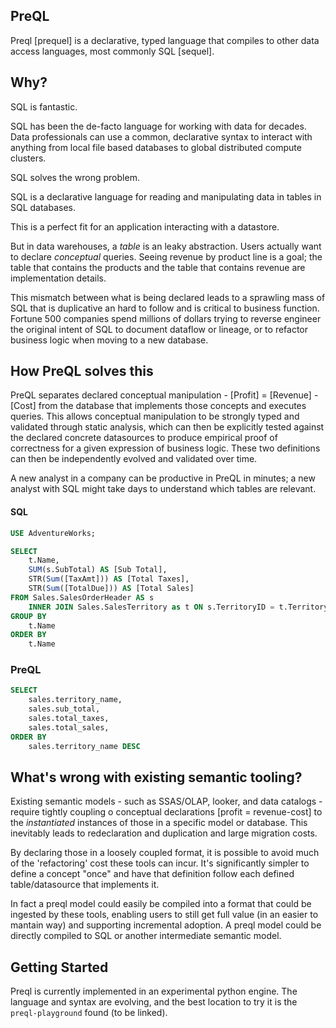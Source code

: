 ## PreQL

Preql [prequel] is a declarative, typed language that compiles to other data access languages,
most commonly SQL [sequel].


## Why?

SQL is fantastic.

SQL has been the de-facto language for working with data for decades. Data professionals 
can use a common, declarative syntax to interact with anything from local file based databases
to global distributed compute clusters.

SQL solves the wrong problem.

SQL is a declarative language for reading and manipulating data in tables in SQL databases.

This is a perfect fit for an application interacting with a datastore. 

But in data warehouses, a _table_ is an leaky abstraction. Users actually want to declare
_conceptual_ queries. Seeing revenue by product line is a goal; the table that contains
the products and the table that contains revenue are implementation details.

This mismatch between what is being declared
leads to a sprawling mass of SQL that is duplicative an hard to follow and is critical 
to business function. Fortune 500 companies spend millions of dollars trying to reverse 
engineer the original intent of SQL to document dataflow or lineage, or to refactor
business logic when moving to a new database.

## How PreQL solves this

PreQL separates declared conceptual manipulation - [Profit] = [Revenue] - [Cost] from the
database that implements those concepts and executes queries. This allows conceptual 
manipulation to be strongly typed and validated through static analysis, which can then be 
explicitly tested against the declared concrete datasources to produce empirical
proof of correctness for a given expression of business logic. These two definitions can then 
be independently evolved and validated over time. 

A new analyst in a company can be productive in PreQL in minutes; a new analyst with SQL might
take days to understand which tables are relevant. 

#### SQL
```sql
USE AdventureWorks;

SELECT 
    t.Name, 
    SUM(s.SubTotal) AS [Sub Total],
    STR(Sum([TaxAmt])) AS [Total Taxes],
    STR(Sum([TotalDue])) AS [Total Sales]
FROM Sales.SalesOrderHeader AS s
    INNER JOIN Sales.SalesTerritory as t ON s.TerritoryID = t.TerritoryID
GROUP BY 
    t.Name
ORDER BY 
    t.Name
```

### PreQL
```sql
SELECT 
    sales.territory_name,
    sales.sub_total,
    sales.total_taxes,
    sales.total_sales,
ORDER BY 
    sales.territory_name DESC
```


## What's wrong with existing semantic tooling?

Existing semantic models - such as SSAS/OLAP, looker, and data catalogs - require tightly coupling o
conceptual declarations [profit = revenue-cost] to the _instantiated_ instances of those in a specific
model or database. This inevitably leads to redeclaration and duplication and large migration costs.

By declaring those in a loosely coupled format, it is possible to avoid much of the 'refactoring' cost these tools 
can incur. It's significantly simpler to define a concept "once" and have that definition follow each
defined table/datasource that implements it. 

In fact a preql model could easily be compiled into a format that could be ingested by these tools,
enabling users to still get full value (in an easier to mantain way) and supporting incremental adoption. A preql
model could be directly compiled to SQL or another intermediate semantic model. 

## Getting Started

Preql is currently implemented in an experimental python engine. The language and syntax are evolving, and the
best location to try it is the `preql-playground` found (to be linked).
